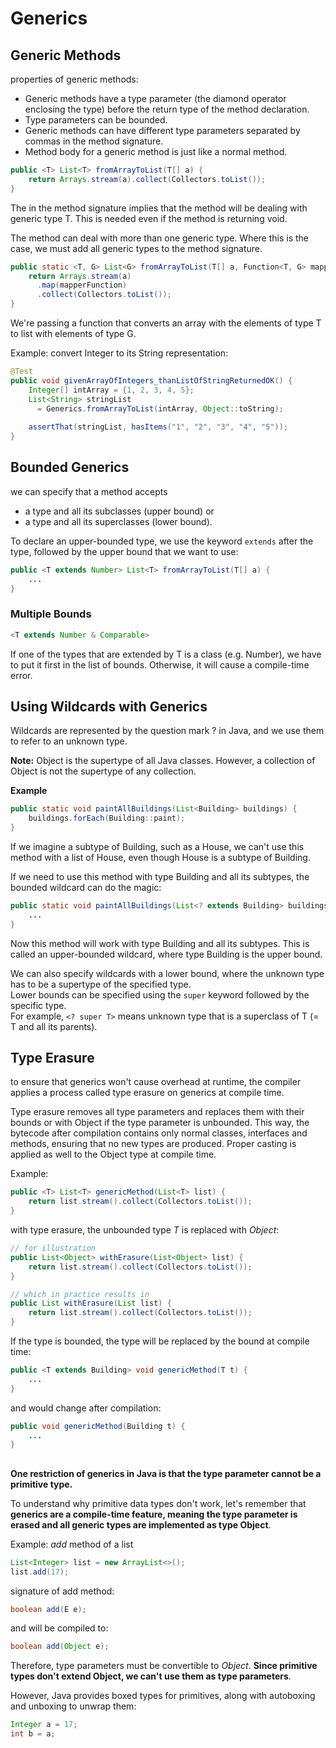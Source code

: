 
# Generics

## Generic Methods

properties of generic methods:

- Generic methods have a type parameter (the diamond operator enclosing the type) before the return type of the method declaration.
- Type parameters can be bounded.
- Generic methods can have different type parameters separated by commas in the method signature.
- Method body for a generic method is just like a normal method.

```java
public <T> List<T> fromArrayToList(T[] a) {   
    return Arrays.stream(a).collect(Collectors.toList());
}
```

The <T> in the method signature implies that the method will be dealing with generic type T. This is needed even if the method is returning void.

The method can deal with more than one generic type. Where this is the case, we must add all generic types to the method signature.

```java
public static <T, G> List<G> fromArrayToList(T[] a, Function<T, G> mapperFunction) {
    return Arrays.stream(a)
      .map(mapperFunction)
      .collect(Collectors.toList());
}
```

We're passing a function that converts an array with the elements of type T to list with elements of type G.

Example: convert Integer to its String representation:

```java
@Test
public void givenArrayOfIntegers_thanListOfStringReturnedOK() {
    Integer[] intArray = {1, 2, 3, 4, 5};
    List<String> stringList
      = Generics.fromArrayToList(intArray, Object::toString);
 
    assertThat(stringList, hasItems("1", "2", "3", "4", "5"));
}
```

## Bounded Generics

we can specify that a method accepts 
- a type and all its subclasses (upper bound) or 
- a type and all its superclasses (lower bound).

To declare an upper-bounded type, we use the keyword `extends` after the type, followed by the upper bound that we want to use:
```java
public <T extends Number> List<T> fromArrayToList(T[] a) {
    ...
}
```

### Multiple Bounds

```java
<T extends Number & Comparable>
```

If one of the types that are extended by T is a class (e.g. Number), we have to put it first in the list of bounds. Otherwise, it will cause a compile-time error.

## Using Wildcards with Generics

Wildcards are represented by the question mark ? in Java, and we use them to refer to an unknown type. 

**Note:** Object is the supertype of all Java classes. However, a collection of Object is not the supertype of any collection.

**Example**

```java
public static void paintAllBuildings(List<Building> buildings) {
    buildings.forEach(Building::paint);
}
```

If we imagine a subtype of Building, such as a House, we can't use this method with a list of House, even though House is a subtype of Building.

If we need to use this method with type Building and all its subtypes, the bounded wildcard can do the magic:

```java
public static void paintAllBuildings(List<? extends Building> buildings) {
    ...
}
```

Now this method will work with type Building and all its subtypes. 
This is called an upper-bounded wildcard, where type Building is the upper bound.

We can also specify wildcards with a lower bound, where the unknown type has to be a supertype of the specified type. 
</br> Lower bounds can be specified using the `super` keyword followed by the specific type. 
</br> For example, `<? super T>` means unknown type that is a superclass of T (= T and all its parents).

## Type Erasure

to ensure that generics won't cause overhead at runtime, the compiler applies a process called type erasure on generics at compile time.

Type erasure removes all type parameters and replaces them with their bounds or with Object if the type parameter is unbounded. This way, the bytecode after compilation contains only normal classes, interfaces and methods, ensuring that no new types are produced. Proper casting is applied as well to the Object type at compile time.

Example:

```java
public <T> List<T> genericMethod(List<T> list) {
    return list.stream().collect(Collectors.toList());
}
```
with type erasure, the unbounded type _T_ is replaced with _Object_:
```java
// for illustration
public List<Object> withErasure(List<Object> list) {
    return list.stream().collect(Collectors.toList());
}

// which in practice results in
public List withErasure(List list) {
    return list.stream().collect(Collectors.toList());
}
```

If the type is bounded, the type will be replaced by the bound at compile time:
```java
public <T extends Building> void genericMethod(T t) {
    ...
}
```
and would change after compilation:
```java
public void genericMethod(Building t) {
    ...
}
```

##
**One restriction of generics in Java is that the type parameter cannot be a primitive type.**

To understand why primitive data types don't work, let's remember that **generics are a compile-time feature, meaning the type parameter is erased and all generic types are implemented as type Object**.

Example: _add_ method of a list
```java
List<Integer> list = new ArrayList<>();
list.add(17);
```

signature of add method:
```java
boolean add(E e);
```
and will be compiled to:
```java
boolean add(Object e);
```
Therefore, type parameters must be convertible to _Object_. **Since primitive types don't extend Object, we can't use them as type parameters**.

However, Java provides boxed types for primitives, along with autoboxing and unboxing to unwrap them:
```java
Integer a = 17;
int b = a;

```

<!-- https://www.baeldung.com/java-generics -->